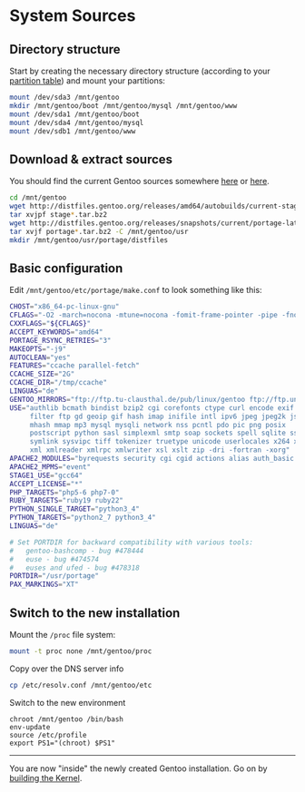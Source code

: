 System Sources
==============

Directory structure
-------------------

Start by creating the necessary directory structure (according to your [partition table](../02_Hard-Drives.md#partition-preparations)) and mount your partitions:

```sh
mount /dev/sda3 /mnt/gentoo
mkdir /mnt/gentoo/boot /mnt/gentoo/mysql /mnt/gentoo/www
mount /dev/sda1 /mnt/gentoo/boot
mount /dev/sda4 /mnt/gentoo/mysql
mount /dev/sdb1 /mnt/gentoo/www
```

Download & extract sources
--------------------------

You should find the current Gentoo sources somewhere [here](http://distfiles.gentoo.org/releases/amd64/autobuilds/current-stage3-amd64-hardened/) or [here](http://distfiles.gentoo.org/releases/amd64/autobuilds/).

```sh
cd /mnt/gentoo
wget http://distfiles.gentoo.org/releases/amd64/autobuilds/current-stage3-amd64-hardened/stage3-amd64-hardened-20160428.tar.bz2
tar xvjpf stage*.tar.bz2
wget http://distfiles.gentoo.org/releases/snapshots/current/portage-latest.tar.bz2
tar xvjf portage*.tar.bz2 -C /mnt/gentoo/usr
mkdir /mnt/gentoo/usr/portage/distfiles
```

Basic configuration
-------------------

Edit `/mnt/gentoo/etc/portage/make.conf` to look something like this:

```sh
CHOST="x86_64-pc-linux-gnu"
CFLAGS="-O2 -march=nocona -mtune=nocona -fomit-frame-pointer -pipe -fno-strict-aliasing"
CXXFLAGS="${CFLAGS}"
ACCEPT_KEYWORDS="amd64"
PORTAGE_RSYNC_RETRIES="3"
MAKEOPTS="-j9"
AUTOCLEAN="yes"
FEATURES="ccache parallel-fetch"
CCACHE_SIZE="2G"
CCACHE_DIR="/tmp/ccache"
LINGUAS="de"
GENTOO_MIRRORS="ftp://ftp.tu-clausthal.de/pub/linux/gentoo ftp://ftp.uni-erlangen.de/pub/mirrors/gentoo ftp://ftp.tu-clausthal.de/pub/linux/gentoo"
USE="authlib bcmath bindist bzip2 cgi corefonts ctype curl encode exif ffmpeg
     filter ftp gd geoip gif hash imap inifile intl ipv6 jpeg jpeg2k json lcms
     mhash mmap mp3 mysql mysqli network nss pcntl pdo pic png posix
     postscript python sasl simplexml smtp soap sockets spell sqlite ssse3 svg
     symlink sysvipc tiff tokenizer truetype unicode userlocales x264 xattr
     xml xmlreader xmlrpc xmlwriter xsl xslt zip -dri -fortran -xorg"
APACHE2_MODULES="byrequests security cgi cgid actions alias auth_basic auth_digest authn_anon authn_dbd authn_dbm authn_core authz_core authn_default authn_file authz_dbm authz_default authz_groupfile authz_host authz_owner authz_user autoindex cache dav dav_fs dav_lock dbd deflate dir disk_cache env expires ext_filter file_cache filter headers http2 ident imagemap include info log_config logio mem_cache mime mime_magic mod_cgid mod_xml2enc negotiation proxy proxy_ajp proxy_balancer proxy_fcgi proxy_connect proxy_html proxy_http rewrite setenvif slotmem_shm so socache_shmcb speling status unique_id unixd userdir usertrack vhost_alias"
APACHE2_MPMS="event"
STAGE1_USE="gcc64"
ACCEPT_LICENSE="*"
PHP_TARGETS="php5-6 php7-0"
RUBY_TARGETS="ruby19 ruby22"
PYTHON_SINGLE_TARGET="python3_4"
PYTHON_TARGETS="python2_7 python3_4"
LINGUAS="de"

# Set PORTDIR for backward compatibility with various tools:
#   gentoo-bashcomp - bug #478444
#   euse - bug #474574
#   euses and ufed - bug #478318
PORTDIR="/usr/portage"
PAX_MARKINGS="XT"
```

Switch to the new installation
------------------------------

Mount the `/proc` file system:

```sh
mount -t proc none /mnt/gentoo/proc
```

Copy over the DNS server info

```sh
cp /etc/resolv.conf /mnt/gentoo/etc
```

Switch to the new environment
```
chroot /mnt/gentoo /bin/bash
env-update
source /etc/profile
export PS1="(chroot) $PS1"
```
___
You are now "inside" the newly created Gentoo installation. Go on by [building the Kernel](02_Kernel.md).